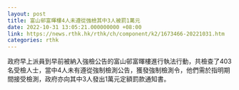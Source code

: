 ```yaml
---
layout: post
title: 富山邨富暉樓4人未遵從強檢其中3人被罰1萬元
date: 2022-10-31 13:05:21.000000000 +08:00
link: https://news.rthk.hk/rthk/ch/component/k2/1673466-20221031.htm
categories: rthk
---
```


政府早上派員到早前被納入強檢公告的富山邨富暉樓進行執法行動，共檢查了403名受檢人士，當中4人未有遵從強制檢測公告，獲發強制檢測令，他們需於指明期間接受檢測，政府亦向其中3人發出1萬元定額罰款通知書。

